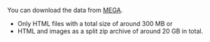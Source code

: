 You can download the data from [MEGA](https://mega.nz/#F!sKokzZYY!JlEDyNNvmIvoi4ArDER0MQ).

* Only HTML files with a total size of around 300 MB or
* HTML and images as a split zip archive of around 20 GB in total.
